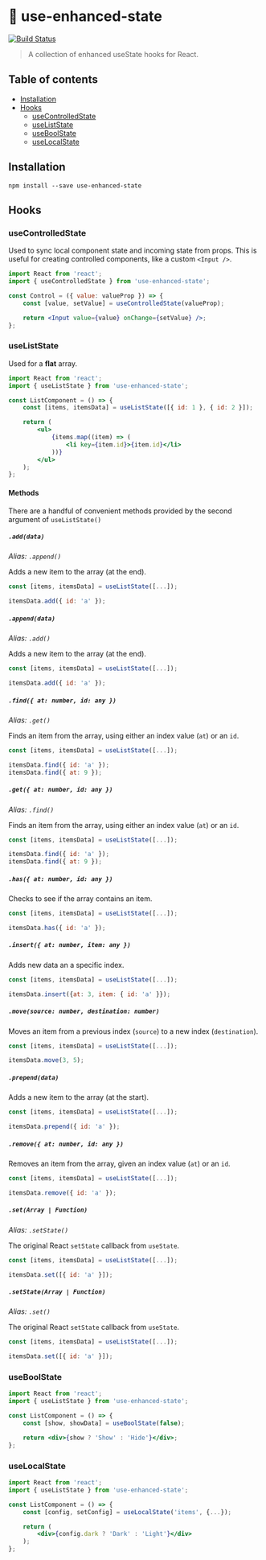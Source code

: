 # 🔄 use-enhanced-state

[![Build Status](https://travis-ci.org/ItsJonQ/use-enhanced-state.svg?branch=master)](https://travis-ci.org/ItsJonQ/use-enhanced-state)

> A collection of enhanced useState hooks for React.

## Table of contents

<!-- START doctoc generated TOC please keep comment here to allow auto update -->
<!-- DON'T EDIT THIS SECTION, INSTEAD RE-RUN doctoc TO UPDATE -->

-   [Installation](#installation)
-   [Hooks](#hooks)
    -   [useControlledState](#usecontrolledstate)
    -   [useListState](#useliststate)
    -   [useBoolState](#useboolstate)
    -   [useLocalState](#uselocalstate)

<!-- END doctoc generated TOC please keep comment here to allow auto update -->

## Installation

```
npm install --save use-enhanced-state
```

## Hooks

### useControlledState

Used to sync local component state and incoming state from props. This is useful for creating controlled components, like a custom `<Input />`.

```jsx
import React from 'react';
import { useControlledState } from 'use-enhanced-state';

const Control = ({ value: valueProp }) => {
	const [value, setValue] = useControlledState(valueProp);

	return <Input value={value} onChange={setValue} />;
};
```

### useListState

Used for a **flat** array.

```jsx
import React from 'react';
import { useListState } from 'use-enhanced-state';

const ListComponent = () => {
	const [items, itemsData] = useListState([{ id: 1 }, { id: 2 }]);

	return (
		<ul>
			{items.map((item) => (
				<li key={item.id}>{item.id}</li>
			))}
		</ul>
	);
};
```

#### Methods

There are a handful of convenient methods provided by the second argument of `useListState()`

##### `.add(data)`

_Alias: `.append()`_

Adds a new item to the array (at the end).

```js
const [items, itemsData] = useListState([...]);

itemsData.add({ id: 'a' });
```

##### `.append(data)`

_Alias: `.add()`_

Adds a new item to the array (at the end).

```js
const [items, itemsData] = useListState([...]);

itemsData.add({ id: 'a' });
```

##### `.find({ at: number, id: any })`

_Alias: `.get()`_

Finds an item from the array, using either an index value (`at`) or an `id`.

```js
const [items, itemsData] = useListState([...]);

itemsData.find({ id: 'a' });
itemsData.find({ at: 9 });
```

##### `.get({ at: number, id: any })`

_Alias: `.find()`_

Finds an item from the array, using either an index value (`at`) or an `id`.

```js
const [items, itemsData] = useListState([...]);

itemsData.find({ id: 'a' });
itemsData.find({ at: 9 });
```

##### `.has({ at: number, id: any })`

Checks to see if the array contains an item.

```js
const [items, itemsData] = useListState([...]);

itemsData.has({ id: 'a' });
```

##### `.insert({ at: number, item: any })`

Adds new data an a specific index.

```js
const [items, itemsData] = useListState([...]);

itemsData.insert({at: 3, item: { id: 'a' }});
```

##### `.move(source: number, destination: number)`

Moves an item from a previous index (`source`) to a new index (`destination`).

```js
const [items, itemsData] = useListState([...]);

itemsData.move(3, 5);
```

##### `.prepend(data)`

Adds a new item to the array (at the start).

```js
const [items, itemsData] = useListState([...]);

itemsData.prepend({ id: 'a' });
```

##### `.remove({ at: number, id: any })`

Removes an item from the array, given an index value (`at`) or an `id`.

```js
const [items, itemsData] = useListState([...]);

itemsData.remove({ id: 'a' });
```

##### `.set(Array | Function)`

_Alias: `.setState()`_

The original React `setState` callback from `useState`.

```js
const [items, itemsData] = useListState([...]);

itemsData.set([{ id: 'a' }]);
```

##### `.setState(Array | Function)`

_Alias: `.set()`_

The original React `setState` callback from `useState`.

```js
const [items, itemsData] = useListState([...]);

itemsData.set([{ id: 'a' }]);
```

### useBoolState

```jsx
import React from 'react';
import { useListState } from 'use-enhanced-state';

const ListComponent = () => {
	const [show, showData] = useBoolState(false);

	return <div>{show ? 'Show' : 'Hide'}</div>;
};
```

### useLocalState

```jsx
import React from 'react';
import { useListState } from 'use-enhanced-state';

const ListComponent = () => {
	const [config, setConfig] = useLocalState('items', {...});

	return (
		<div>{config.dark ? 'Dark' : 'Light'}</div>
	);
};
```
